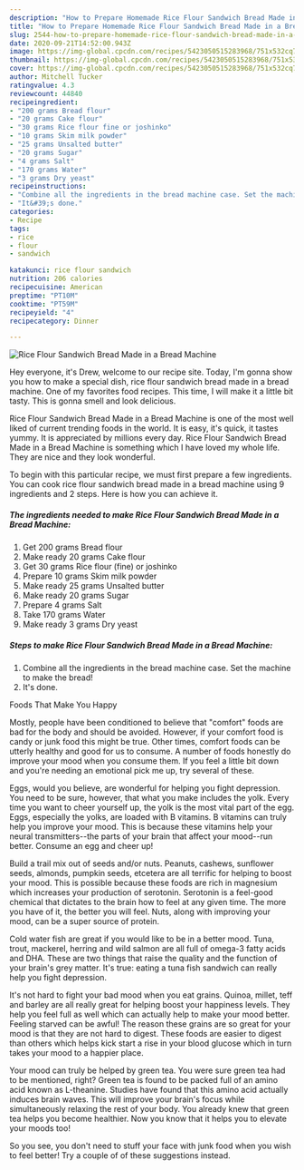 ```yaml
---
description: "How to Prepare Homemade Rice Flour Sandwich Bread Made in a Bread Machine"
title: "How to Prepare Homemade Rice Flour Sandwich Bread Made in a Bread Machine"
slug: 2544-how-to-prepare-homemade-rice-flour-sandwich-bread-made-in-a-bread-machine
date: 2020-09-21T14:52:00.943Z
image: https://img-global.cpcdn.com/recipes/5423050515283968/751x532cq70/rice-flour-sandwich-bread-made-in-a-bread-machine-recipe-main-photo.jpg
thumbnail: https://img-global.cpcdn.com/recipes/5423050515283968/751x532cq70/rice-flour-sandwich-bread-made-in-a-bread-machine-recipe-main-photo.jpg
cover: https://img-global.cpcdn.com/recipes/5423050515283968/751x532cq70/rice-flour-sandwich-bread-made-in-a-bread-machine-recipe-main-photo.jpg
author: Mitchell Tucker
ratingvalue: 4.3
reviewcount: 44840
recipeingredient:
- "200 grams Bread flour"
- "20 grams Cake flour"
- "30 grams Rice flour fine or joshinko"
- "10 grams Skim milk powder"
- "25 grams Unsalted butter"
- "20 grams Sugar"
- "4 grams Salt"
- "170 grams Water"
- "3 grams Dry yeast"
recipeinstructions:
- "Combine all the ingredients in the bread machine case. Set the machine to make the bread!"
- "It&#39;s done."
categories:
- Recipe
tags:
- rice
- flour
- sandwich

katakunci: rice flour sandwich 
nutrition: 206 calories
recipecuisine: American
preptime: "PT10M"
cooktime: "PT59M"
recipeyield: "4"
recipecategory: Dinner

---
```



![Rice Flour Sandwich Bread Made in a Bread Machine](https://img-global.cpcdn.com/recipes/5423050515283968/751x532cq70/rice-flour-sandwich-bread-made-in-a-bread-machine-recipe-main-photo.jpg)

Hey everyone, it's Drew, welcome to our recipe site. Today, I'm gonna show you how to make a special dish, rice flour sandwich bread made in a bread machine. One of my favorites food recipes. This time, I will make it a little bit tasty. This is gonna smell and look delicious.

Rice Flour Sandwich Bread Made in a Bread Machine is one of the most well liked of current trending foods in the world. It is easy, it's quick, it tastes yummy. It is appreciated by millions every day. Rice Flour Sandwich Bread Made in a Bread Machine is something which I have loved my whole life. They are nice and they look wonderful.




To begin with this particular recipe, we must first prepare a few ingredients. You can cook rice flour sandwich bread made in a bread machine using 9 ingredients and 2 steps. Here is how you can achieve it.

<!--inarticleads1-->

##### The ingredients needed to make Rice Flour Sandwich Bread Made in a Bread Machine:

1. Get 200 grams Bread flour
1. Make ready 20 grams Cake flour
1. Get 30 grams Rice flour (fine) or joshinko
1. Prepare 10 grams Skim milk powder
1. Make ready 25 grams Unsalted butter
1. Make ready 20 grams Sugar
1. Prepare 4 grams Salt
1. Take 170 grams Water
1. Make ready 3 grams Dry yeast




<!--inarticleads2-->

##### Steps to make Rice Flour Sandwich Bread Made in a Bread Machine:

1. Combine all the ingredients in the bread machine case. Set the machine to make the bread!
1. It&#39;s done.




Foods That Make You Happy


Mostly, people have been conditioned to believe that "comfort" foods are bad for the body and should be avoided. However, if your comfort food is candy or junk food this might be true. Other times, comfort foods can be utterly healthy and good for us to consume. A number of foods honestly do improve your mood when you consume them. If you feel a little bit down and you're needing an emotional pick me up, try several of these.

Eggs, would you believe, are wonderful for helping you fight depression. You need to be sure, however, that what you make includes the yolk. Every time you want to cheer yourself up, the yolk is the most vital part of the egg. Eggs, especially the yolks, are loaded with B vitamins. B vitamins can truly help you improve your mood. This is because these vitamins help your neural transmitters--the parts of your brain that affect your mood--run better. Consume an egg and cheer up!

Build a trail mix out of seeds and/or nuts. Peanuts, cashews, sunflower seeds, almonds, pumpkin seeds, etcetera are all terrific for helping to boost your mood. This is possible because these foods are rich in magnesium which increases your production of serotonin. Serotonin is a feel-good chemical that dictates to the brain how to feel at any given time. The more you have of it, the better you will feel. Nuts, along with improving your mood, can be a super source of protein.

Cold water fish are great if you would like to be in a better mood. Tuna, trout, mackerel, herring and wild salmon are all full of omega-3 fatty acids and DHA. These are two things that raise the quality and the function of your brain's grey matter. It's true: eating a tuna fish sandwich can really help you fight depression. 

It's not hard to fight your bad mood when you eat grains. Quinoa, millet, teff and barley are all really great for helping boost your happiness levels. They help you feel full as well which can actually help to make your mood better. Feeling starved can be awful! The reason these grains are so great for your mood is that they are not hard to digest. These foods are easier to digest than others which helps kick start a rise in your blood glucose which in turn takes your mood to a happier place.

Your mood can truly be helped by green tea. You were sure green tea had to be mentioned, right? Green tea is found to be packed full of an amino acid known as L-theanine. Studies have found that this amino acid actually induces brain waves. This will improve your brain's focus while simultaneously relaxing the rest of your body. You already knew that green tea helps you become healthier. Now you know that it helps you to elevate your moods too!

So you see, you don't need to stuff your face with junk food when you wish to feel better! Try  a  couple of  of  these  suggestions  instead.

